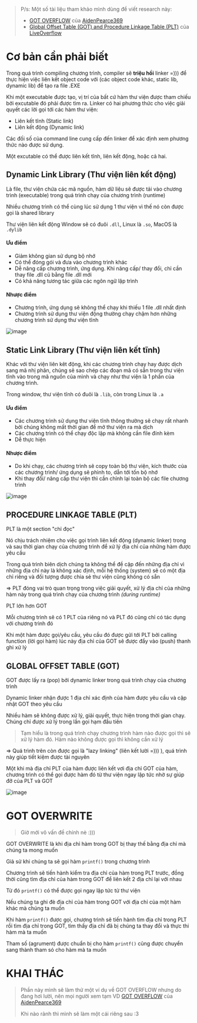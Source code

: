 > P/s: Một số tài liệu tham khảo mình dùng để viết research này:
> - [GOT OVERFLOW](https://infosecwriteups.com/got-overwrite-bb9ff5414628) của [AidenPearce369](https://aidenpearce369.medium.com/)  
> - [Global Offset Table (GOT) and Procedure Linkage Table (PLT)](https://www.youtube.com/watch?v=kUk5pw4w0h4) của [LiveOverflow](https://www.youtube.com/channel/UClcE-kVhqyiHCcjYwcpfj9w)


# Cơ bản cần phải biết
Trong quá trình compiling chương trình, compiler sẽ **triệu hồi** linker =))) để 
thực hiện việc liên kết object code với (các object code khác, static lib, dynamic lib) để tạo ra file .EXE  

Khi một executable được tạo, vị trí của bất cứ hàm thư viện được tham chiếu bởi excutable đó phải được tìm ra. Linker có hai phương thức cho việc giải quyết các lời gọi tới các hàm thư viện:
- Liên kết tĩnh (Static link) 
- Liên kết động (Dynamic link)

Các đối số của command line cung cấp đến linker để xác định xem phương thức nào được sử dụng.

Một excutable có thể được liên kết tĩnh, liên kết động, hoặc cả hai.

## Dynamic Link Library (Thư viện liên kết động)  

Là file, thư viện chứa các mã nguồn, hàm dữ liệu sẽ được tải vào chương trình (executable) trong quá trình chạy của chương trình (runtime)  

Nhiều chương trình có thể cùng lúc sử dụng 1 thư viện vì thế nó còn được gọi là shared library  

Thư viện liên kết động Window sẽ có đuôi `.dll`, Linux là `.so`, MacOS là `.dylib`  

#### Ưu điểm
- Giảm không gian sử dụng bộ nhớ
- Có thể đóng gói và đưa vào chương trình khác
- Dễ nâng cấp chương trình, ứng dụng. Khi nâng cấp/ thay đổi, chỉ cần thay file .dll cũ bằng file .dll mới
- Có khả năng tương tác giữa các ngôn ngữ lập trình

#### Nhược điểm
- Chương trình, ứng dụng sẽ không thể chạy khi thiếu 1 file .dll nhất định
- Chương trình sử dụng thư viện động thường chạy chậm hơn những chương trình sử dụng thư viện tĩnh  

![image](https://user-images.githubusercontent.com/74854445/129679105-b4a36f35-1f25-4548-9855-d9d36c8c93d1.png)


## Static Link Library (Thư viện liên kết tĩnh)

Khác với thư viện liên kêt động, khi các chương trình chạy hay được dịch sang mã nhị phân, chúng sẽ sao chép các đoạn mã có sẵn trong thư viện tĩnh vào trong mã nguồn của mình và chạy như thư viện là 1 phần của chương trình.  

Trong window, thư viện tĩnh có đuôi là `.lib`, còn trong Linux là `.a`  

#### Ưu điểm
- Các chương trình sử dụng thư viện tĩnh thông thường sẽ chạy rất nhanh bởi chúng không mất thời gian để mở thư viện ra mà dịch
- Các chương trình có thể chạy độc lập mà không cần file đính kèm
- Dễ thực hiện

#### Nhược điểm
- Do khi chạy, các chương trình sẽ copy toàn bộ thư viện, kích thước của các chương trình/ ứng dụng sẽ phình to, dẫn tới tốn bộ nhớ
- Khi thay đổi/ nâng cấp thư viện thì cần chỉnh lại toàn bộ các file chương trình   

![image](https://user-images.githubusercontent.com/74854445/129679153-97aca3d1-128f-4174-97cb-80c73bfcc0d8.png)


## PROCEDURE LINKAGE TABLE (PLT)  

PLT là một section "chỉ đọc"  

Nó chịu trách nhiệm cho việc gọi trình liên kết động (dynamic linker) trong và sau thời gian chạy của chương trình để xử lý địa chỉ của những hàm được yêu cầu  

Trong quá trình biên dịch chúng ta không thể đề cập đến những địa chỉ vì những địa chỉ này là không xác định, mỗi hệ thống (system) sẽ có một địa chỉ riêng và đối tượng được chia sẻ thư viện cũng không có sẵn  

=> PLT đóng vai trò quan trọng trong việc giải quyết, xử lý địa chỉ của những hàm này trong quá trình chạy của chương trình *(during runtime)*  

PLT lớn hơn GOT  

Mỗi chương trình sẽ có 1 PLT của riêng nó và PLT đó cũng chỉ có tác dụng với chương trình đó  

Khi một hàm được gọi/yêu cầu, yêu cầu đó được gửi tới PLT bởi calling function (lời gọi hàm) lúc này địa chỉ của GOT sẽ được đẩy vào (push) thanh ghi xử lý  

## GLOBAL OFFSET TABLE (GOT)  

GOT được lấy ra (pop) bởi dynamic linker trong quá trình chạy của chương trình  

Dynamic linker nhận được 1 địa chỉ xác định của hàm được yêu cầu và cập nhật GOT theo yêu cầu  

Nhiều hàm sẽ không được xử lý, giải quyết, thực hiện trong thời gian chạy. Chúng chỉ được xử lý trong lần gọi hạm đầu tiên  

> Tạm hiểu là trong quá trình chạy chương trình hàm nào được gọi thì sẽ xử lý hàm đó. Hàm nào không được gọi thì không cần xử lý  

=> Quá trình trên còn được gọi là "lazy linking" (liên kết lười =))) ), quá trình này giúp tiết kiệm được tài nguyên  

Một khi mà địa chỉ PLT của hàm được liên kết vơi địa chỉ GOT của hàm, chương trình có thể gọi được hàm đó từ thư viện ngay lập tức nhờ sự giúp đỡ của PLT và GOT  

![image](https://user-images.githubusercontent.com/74854445/129679252-81c6a5e5-09b1-4393-966a-85a41fea9ad6.png)

# GOT OVERWRITE  

> Giờ mới vô vấn đề chính nè :)))  

GOT OVERWRITE là khi địa chỉ hàm trong GOT bị thay thế bằng địa chỉ mà chúng ta mong muốn  

Giả sử khi chúng ta sẽ gọi hàm `printf()` trong chương trình  

Chương trình sẽ tiến hành kiểm tra địa chỉ của hàm trong PLT trước, đồng thời cũng tìm địa chỉ của hàm trong GOT để liên kết 2 địa chỉ lại với nhau  

Từ đó `printf()` có thể được gọi ngay lập tức từ thư viện  

Nếu chúng ta ghi đè địa chỉ của hàm trong GOT với địa chỉ của một hàm khác mà chúng ta muốn  

Khi hàm `printf()` được gọi, chương trình sẽ tiến hành tìm địa chỉ trong PLT rồi tìm địa chỉ trong GOT, tìm thấy địa chỉ đã bị chúng ta thay đổi và thực thi hàm mà ta muốn  

Tham số (agrument) được chuẩn bị cho hàm `printf()` cũng được chuyển sang thành tham só cho hàm mà ta muốn  

# KHAI THÁC
> Phần này mình sẽ làm thử một ví dụ về GOT OVERFLOW nhưng do đang hơi lười, nên mọi người xem tạm VD [GOT OVERFLOW](https://infosecwriteups.com/got-overwrite-bb9ff5414628) của [AidenPearce369](https://aidenpearce369.medium.com/)  
> 
> Khi nào rảnh thì mình sẽ làm một cái riêng sau :3
